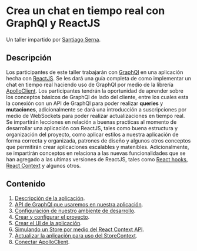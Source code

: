# Crea un chat en tiempo real con GraphQl y ReactJS

Un taller impartido por [Santiago Serna](http://sanserna.com).

## Descripción

Los participantes de este taller trabajarán con [GraphQl](https://graphql.org) en una aplicación hecha con [ReactJS](https://es.reactjs.org). Se les dará una guía completa de como implementar un chat en tiempo real haciendo uso de GraphQl por medio de la librería [ApolloClient](https://www.apollographql.com/docs/react/). Los participantes tendrán la oportunidad de aprender sobre los conceptos básicos de GraphQl de lado del cliente, entre los cuales esta la conexión con un API de GraphQl para poder realizar **queries** y **mutaciones**, adicionalmente se dará una introducción a suscripciones por medio de WebSockets para poder realizar actualizaciones en tiempo real. Se impartirán lecciones en relación a buenas practicas al momento de desarrollar una aplicación con ReactJS, tales como buena estructura y organización del proyecto, como aplicar estilos a nuestra aplicación de forma correcta y organizada, patrones de diseño y algunos otros conceptos que permitirán crear aplicaciones escalables y matenibles. Adicionalmente, se impartirán conceptos en relaciona a las nuevas funcionalidades que se han agregado a las ultimas versiones de ReactJS, tales como [React hooks](https://es.reactjs.org/docs/hooks-intro.html), [React Context](https://es.reactjs.org/docs/context.html) y algunos otros.

## Contenido

1. [Descripción de la aplicación](Chapter_01.md).
2. [API de GraphQl que usaremos en nuestra aplicación](Chapter_02.md).
3. [Configuración de nuestro ambiente de desarrollo](Chapter_03.md).
4. [Crear y configurar el proyecto](Chapter_04.md).
5. [Crear el UI de la aplicación](Chapter_05.md).
6. [Simulando un Store por medio del React Context API](Chapter_06.md).
7. [Actualizar la aplicación para uso del StoreContext](Chapter_07.md).
8. [Conectar ApolloClient](Chapter_08.md).
